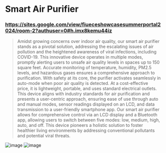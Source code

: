 # Smart Air Purifier
### https://sites.google.com/view/fiueceshowcasesummerportal2024/room-2?authuser=0#h.imx8kemu44iz
> Amidst growing concerns over indoor air quality, our smart air purifier stands as a pivotal solution, addressing the escalating issues of air pollution and the heightened awareness of viral infections, including COVID-19. This innovative device operates in multiple modes, promptly alerting users to unsafe air quality levels in spaces up to 150 square feet. Accurate monitoring of temperature, humidity, PM2.5 levels, and hazardous gases ensures a comprehensive approach to purification. With safety at its core, the purifier activates seamlessly in auto-mode when poor air quality is detected. At a cost-effective price, it is lightweight, portable, and uses standard electrical outlets. This device aligns with industry standards for air purification and presents a user-centric approach, ensuring ease of use through auto and manual modes, sensor readings displayed on an LCD, and data transmission to a user-friendly smartphone app. Our smart air purifier allows for comprehensive control via an LCD display and a Bluetooth app, allowing users to switch between five modes: low, medium, high, auto, and off. This device pioneers a holistic solution to foster healthier living environments by addressing conventional pollutants and potential viral threats. 


![image](https://github.com/user-attachments/assets/2b964ec2-e96f-4476-88c4-e09fa4f60ecf)  ![image](https://github.com/user-attachments/assets/7d114385-ecfb-4fbd-897b-1e1599a6f966)

